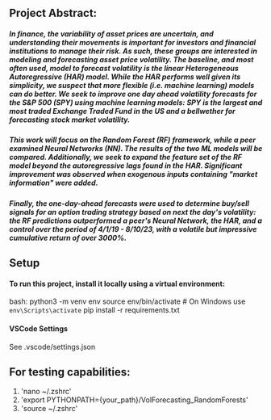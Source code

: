 ## Project Abstract:
##### In finance, the variability of asset prices are uncertain, and understanding their movements is important for investors and financial institutions to manage their risk. As such, these groups are interested in modeling and forecasting asset price volatility. The baseline, and most often used, model to forecast volatility is the linear Heterogeneous Autoregressive (HAR) model. While the HAR performs well given its simplicity, we suspect that more flexible (i.e. machine learning) models can do better. We seek to improve one day ahead volatility forecasts for the S&P 500 (SPY) using machine learning models: SPY is the largest and most traded Exchange Traded Fund in the US and a bellwether for forecasting stock market volatility.  
##### This work will focus on the Random Forest (RF) framework, while a peer examined Neural Networks (NN). The results of the two ML models will be compared. Additionally, we seek to expand the feature set of the RF model beyond the autoregressive lags found in the HAR. Significant improvement was observed when exogenous inputs containing "market information" were added.  
##### Finally, the one-day-ahead forecasts were used to determine buy/sell signals for an option trading strategy based on next the day's volatility: the RF predictions outperformed a peer's Neural Network, the HAR, and a control over the period of 4/1/19 - 8/10/23, with a volatile but impressive cumulative return of over 3000%.


## Setup

#### To run this project, install it locally using a virtual environment:

bash:
python3 -m venv env
source env/bin/activate # On Windows use `env\Scripts\activate`
pip install -r requirements.txt

#### VSCode Settings

See .vscode/settings.json


## For testing capabilities:
1. 'nano ~/.zshrc'
2. 'export PYTHONPATH={your_path}/VolForecasting_RandomForests'
3. 'source ~/.zshrc'
